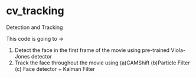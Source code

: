 # cv_tracking
Detection and Tracking

This code is going to ->
1. Detect the face in the first frame of the movie using pre-trained Viola-Jones detector
2. Track the face throughout the movie using (a)CAMShift (b)Particle Filter (c) Face detector + Kalman Filter 
